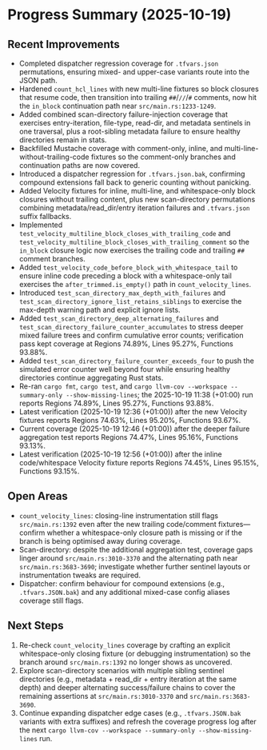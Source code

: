 ﻿Progress Summary (2025-10-19)
=============================

Recent Improvements
-------------------
- Completed dispatcher regression coverage for `.tfvars.json` permutations, ensuring mixed- and upper-case variants route into the JSON path.
- Hardened `count_hcl_lines` with new multi-line fixtures so block closures that resume code, then transition into trailing `##`/`//`/`#` comments, now hit the `in_block` continuation path near `src/main.rs:1233-1249`.
- Added combined scan-directory failure-injection coverage that exercises entry-iteration, file-type, read-dir, and metadata sentinels in one traversal, plus a root-sibling metadata failure to ensure healthy directories remain in stats.
- Backfilled Mustache coverage with comment-only, inline, and multi-line-without-trailing-code fixtures so the comment-only branches and continuation paths are now covered.
- Introduced a dispatcher regression for `.tfvars.json.bak`, confirming compound extensions fall back to generic counting without panicking.
- Added Velocity fixtures for inline, multi-line, and whitespace-only block closures without trailing content, plus new scan-directory permutations combining metadata/read_dir/entry iteration failures and `.tfvars.json` suffix fallbacks.
- Implemented `test_velocity_multiline_block_closes_with_trailing_code` and `test_velocity_multiline_block_closes_with_trailing_comment` so the `in_block` closure logic now exercises the trailing code and trailing `##` comment branches.
- Added `test_velocity_code_before_block_with_whitespace_tail` to ensure inline code preceding a block with a whitespace-only tail exercises the `after_trimmed.is_empty()` path in `count_velocity_lines`.
- Introduced `test_scan_directory_max_depth_with_failures` and `test_scan_directory_ignore_list_retains_siblings` to exercise the max-depth warning path and explicit ignore lists.
- Added `test_scan_directory_deep_alternating_failures` and `test_scan_directory_failure_counter_accumulates` to stress deeper mixed failure trees and confirm cumulative error counts; verification pass kept coverage at Regions 74.89%, Lines 95.27%, Functions 93.88%.
- Added `test_scan_directory_failure_counter_exceeds_four` to push the simulated error counter well beyond four while ensuring healthy directories continue aggregating Rust stats.
- Re-ran `cargo fmt`, `cargo test`, and `cargo llvm-cov --workspace --summary-only --show-missing-lines`; the 2025-10-19 11:38 (+01:00) run reports Regions 74.89%, Lines 95.27%, Functions 93.88%.
- Latest verification (2025-10-19 12:36 (+01:00)) after the new Velocity fixtures reports Regions 74.63%, Lines 95.20%, Functions 93.67%.
- Current coverage (2025-10-19 12:46 (+01:00)) after the deeper failure aggregation test reports Regions 74.47%, Lines 95.16%, Functions 93.13%.
- Latest verification (2025-10-19 12:56 (+01:00)) after the inline code/whitespace Velocity fixture reports Regions 74.45%, Lines 95.15%, Functions 93.15%.

Open Areas
----------
- `count_velocity_lines`: closing-line instrumentation still flags `src/main.rs:1392` even after the new trailing code/comment fixtures—confirm whether a whitespace-only closure path is missing or if the branch is being optimised away during coverage.
- Scan-directory: despite the additional aggregation test, coverage gaps linger around `src/main.rs:3010-3370` and the alternating path near `src/main.rs:3683-3690`; investigate whether further sentinel layouts or instrumentation tweaks are required.
- Dispatcher: confirm behaviour for compound extensions (e.g., `.tfvars.JSON.bak`) and any additional mixed-case config aliases coverage still flags.

Next Steps
----------
1. Re-check `count_velocity_lines` coverage by crafting an explicit whitespace-only closing fixture (or debugging instrumentation) so the branch around `src/main.rs:1392` no longer shows as uncovered.
2. Explore scan-directory scenarios with multiple sibling sentinel directories (e.g., metadata + read_dir + entry iteration at the same depth) and deeper alternating success/failure chains to cover the remaining assertions at `src/main.rs:3010-3370` and `src/main.rs:3683-3690`.
3. Continue expanding dispatcher edge cases (e.g., `.tfvars.JSON.bak` variants with extra suffixes) and refresh the coverage progress log after the next `cargo llvm-cov --workspace --summary-only --show-missing-lines` run.
